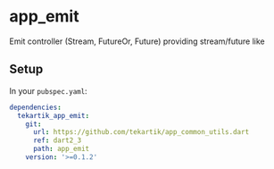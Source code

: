 # app_emit

Emit controller (Stream, FutureOr, Future) providing stream/future like

## Setup

In your `pubspec.yaml`:

```yaml
dependencies:
  tekartik_app_emit:
    git:
      url: https://github.com/tekartik/app_common_utils.dart
      ref: dart2_3
      path: app_emit
    version: '>=0.1.2'
```
